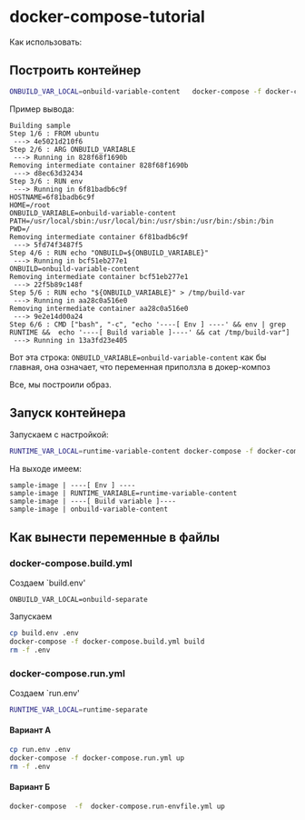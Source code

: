 # docker-compose-tutorial

Как использовать:

## Построить контейнер 

```bash
ONBUILD_VAR_LOCAL=onbuild-variable-content   docker-compose -f docker-compose.build.yml build --no-cache
```


Пример вывода:

```
Building sample
Step 1/6 : FROM ubuntu
 ---> 4e5021d210f6
Step 2/6 : ARG ONBUILD_VARIABLE
 ---> Running in 828f68f1690b
Removing intermediate container 828f68f1690b
 ---> d8ec63d32434
Step 3/6 : RUN env
 ---> Running in 6f81badb6c9f
HOSTNAME=6f81badb6c9f
HOME=/root
ONBUILD_VARIABLE=onbuild-variable-content
PATH=/usr/local/sbin:/usr/local/bin:/usr/sbin:/usr/bin:/sbin:/bin
PWD=/
Removing intermediate container 6f81badb6c9f
 ---> 5fd74f3487f5
Step 4/6 : RUN echo "ONBUILD=${ONBUILD_VARIABLE}"
 ---> Running in bcf51eb277e1
ONBUILD=onbuild-variable-content
Removing intermediate container bcf51eb277e1
 ---> 22f5b89c148f
Step 5/6 : RUN echo "${ONBUILD_VARIABLE}" > /tmp/build-var
 ---> Running in aa28c0a516e0
Removing intermediate container aa28c0a516e0
 ---> 9e2e14d00a24
Step 6/6 : CMD ["bash", "-c", "echo '----[ Env ] ----' && env | grep RUNTIME &&  echo '----[ Build variable ]----' && cat /tmp/build-var"]
 ---> Running in 13a3fd23e405
```

Вот эта строка: `ONBUILD_VARIABLE=onbuild-variable-content` как бы главная, она означает, что переменная приползла в докер-композ


Все, мы построили образ.

## Запуск контейнера

Запускаем с настройкой:

```bash
RUNTIME_VAR_LOCAL=runtime-variable-content docker-compose -f docker-compose.run.yml up
```

На выходе имеем:

```
sample-image | ----[ Env ] ----
sample-image | RUNTIME_VARIABLE=runtime-variable-content
sample-image | ----[ Build variable ]----
sample-image | onbuild-variable-content
```

## Как вынести переменные в файлы

### docker-compose.build.yml

Создаем `build.env'
```
ONBUILD_VAR_LOCAL=onbuild-separate
```

Запускаем

```bash
cp build.env .env
docker-compose -f docker-compose.build.yml build 
rm -f .env
```


### docker-compose.run.yml

Создаем `run.env'

```bash
RUNTIME_VAR_LOCAL=runtime-separate
```


#### Вариант А

```bash
cp run.env .env
docker-compose -f docker-compose.run.yml up 
rm -f .env
```


#### Вариант Б

```bash
docker-compose  -f  docker-compose.run-envfile.yml up
```